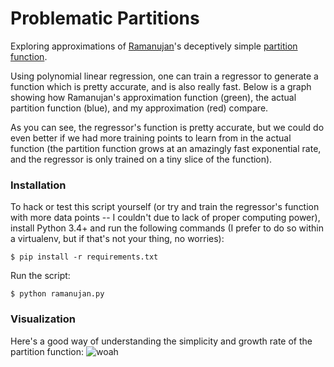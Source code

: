 # Problematic Partitions
Exploring approximations of [Ramanujan](https://en.wikipedia.org/wiki/Srinivasa_Ramanujan)'s deceptively simple [partition function](http://mathworld.wolfram.com/PartitionFunctionP.html).

Using polynomial linear regression, one can train a regressor to generate a function which is pretty accurate, and is also really fast. Below is a graph showing how Ramanujan's approximation function (green), the actual partition function (blue), and my approximation (red) compare.

As you can see, the regressor's function is pretty accurate, but we could do even better if we had more training points to learn from in the actual function (the partition function grows at an amazingly fast exponential rate, and the regressor is only trained on a tiny slice of the function).

### Installation
To hack or test this script yourself (or try and train the regressor's function with more data points -- I couldn't due to lack of proper computing power), install Python 3.4+ and run the following commands (I prefer to do so within a virtualenv, but if that's not your thing, no worries):
```shell
$ pip install -r requirements.txt
```
Run the script:
```
$ python ramanujan.py
```


### Visualization
Here's a good way of understanding the simplicity and growth rate of the partition function:
![woah](http://puu.sh/oCNSS/f758d835e8.png)
